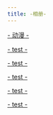 ```yaml
---
title: -相册-
---
```

<div class="gallery-wrapper test">
	<div class="col-lg-4 col-md-6 col-sm-12 gallery-box">
		<a href="./cartoon" class="gallery-item" data-aos="zoom-in-up">
			<div class="gallery-cover-box" style="background-image: url(https://gitee.com/Royce2003/blog/raw/master/gallery/cartoon/s/012.jpg);">
			</div>
			<p class="gallery-name">
				- 动漫 -
			</p>
		</a>
	</div>
		<div class="col-lg-4 col-md-6 col-sm-12 gallery-box">
		<a href="./sample" class="gallery-item" data-aos="zoom-in-up">
			<div class="gallery-cover-box" style="background-image: url(img/sample.jpg);">
			</div>
			<p class="gallery-name">
				- test -
			</p>
		</a>
	</div>
		<div class="col-lg-4 col-md-6 col-sm-12 gallery-box">
		<a href="./sample" class="gallery-item" data-aos="zoom-in-up">
			<div class="gallery-cover-box" style="background-image: url(img/sample.jpg);">
			</div>
			<p class="gallery-name">
				- test -
			</p>
		</a>
	</div>
		<div class="col-lg-4 col-md-6 col-sm-12 gallery-box">
		<a href="./sample" class="gallery-item" data-aos="zoom-in-up">
			<div class="gallery-cover-box" style="background-image: url(img/sample.jpg);">
			</div>
			<p class="gallery-name">
				- test -
			</p>
		</a>
	</div>
		<div class="col-lg-4 col-md-6 col-sm-12 gallery-box">
		<a href="./sample" class="gallery-item" data-aos="zoom-in-up">
			<div class="gallery-cover-box" style="background-image: url(img/sample.jpg);">
			</div>
			<p class="gallery-name">
				- test -
			</p>
		</a>
	</div>
		<div class="col-lg-4 col-md-6 col-sm-12 gallery-box">
		<a href="./sample" class="gallery-item" data-aos="zoom-in-up">
			<div class="gallery-cover-box" style="background-image: url(img/sample.jpg);">
			</div>
			<p class="gallery-name">
				- test -
			</p>
		</a>
	</div>
</div>
